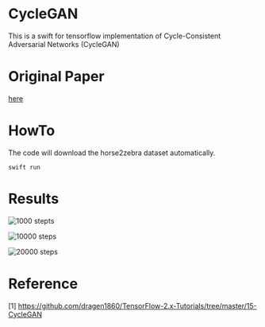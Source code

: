 # CycleGAN

This is a swift for tensorflow implementation of Cycle-Consistent Adversarial Networks (CycleGAN)


# Original Paper

[here](https://arxiv.org/pdf/1703.10593.pdf)

# HowTo

The code will download the horse2zebra dataset automatically.

```
swift run 
```

# Results

![1000 stepts](/output/horse2zebra_step_1000.jpg)

![10000 steps](/output/horse2zebra_step_10000.jpg)

![20000 steps](/output/horse2zebra_step_20000.jpg)

#  Reference

[1] https://github.com/dragen1860/TensorFlow-2.x-Tutorials/tree/master/15-CycleGAN
